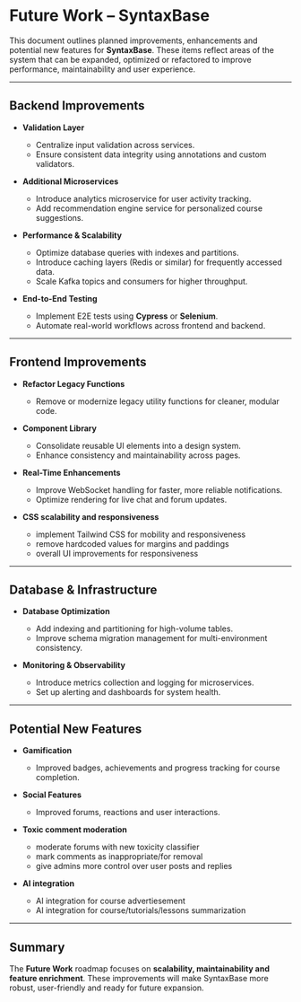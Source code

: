 # Future Work – SyntaxBase

This document outlines planned improvements, enhancements and potential new features for **SyntaxBase**. These items reflect areas of the system that can be expanded, optimized or refactored to improve performance, maintainability and user experience.

---

## Backend Improvements

- **Validation Layer**
  - Centralize input validation across services.
  - Ensure consistent data integrity using annotations and custom validators.

- **Additional Microservices**
  - Introduce analytics microservice for user activity tracking.
  - Add recommendation engine service for personalized course suggestions.
  
- **Performance & Scalability**
  - Optimize database queries with indexes and partitions.
  - Introduce caching layers (Redis or similar) for frequently accessed data.
  - Scale Kafka topics and consumers for higher throughput.

- **End-to-End Testing**
  - Implement E2E tests using **Cypress** or **Selenium**.
  - Automate real-world workflows across frontend and backend.

---

## Frontend Improvements

- **Refactor Legacy Functions**
  - Remove or modernize legacy utility functions for cleaner, modular code.
  
- **Component Library**
  - Consolidate reusable UI elements into a design system.
  - Enhance consistency and maintainability across pages.

- **Real-Time Enhancements**
  - Improve WebSocket handling for faster, more reliable notifications.
  - Optimize rendering for live chat and forum updates.
- **CSS scalability and responsiveness**
  - implement Tailwind CSS for mobility and responsiveness
  - remove hardcoded values for margins and paddings
  - overall UI improvements for responsiveness
---

## Database & Infrastructure

- **Database Optimization**
  - Add indexing and partitioning for high-volume tables.
  - Improve schema migration management for multi-environment consistency.

- **Monitoring & Observability**
  - Introduce metrics collection and logging for microservices.
  - Set up alerting and dashboards for system health.

---

## Potential New Features

- **Gamification**
  - Improved badges, achievements and progress tracking for course completion.
  
- **Social Features**
  - Improved forums, reactions and user interactions.
  
- **Toxic comment moderation**
  - moderate forums with new toxicity classifier
  - mark comments as inappropriate/for removal
  - give admins more control over user posts and replies

- **AI integration**
  - AI integration for course advertiesement
  - AI integration for course/tutorials/lessons summarization

---

## Summary

The **Future Work** roadmap focuses on **scalability, maintainability and feature enrichment**. These improvements will make SyntaxBase more robust, user-friendly and ready for future expansion.

